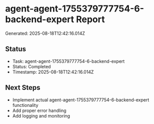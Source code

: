 # agent-agent-1755379777754-6-backend-expert Report

Generated: 2025-08-18T12:42:16.014Z

## Status
- Task: agent-agent-1755379777754-6-backend-expert
- Status: Completed
- Timestamp: 2025-08-18T12:42:16.014Z

## Next Steps
- Implement actual agent-agent-1755379777754-6-backend-expert functionality
- Add proper error handling
- Add logging and monitoring

